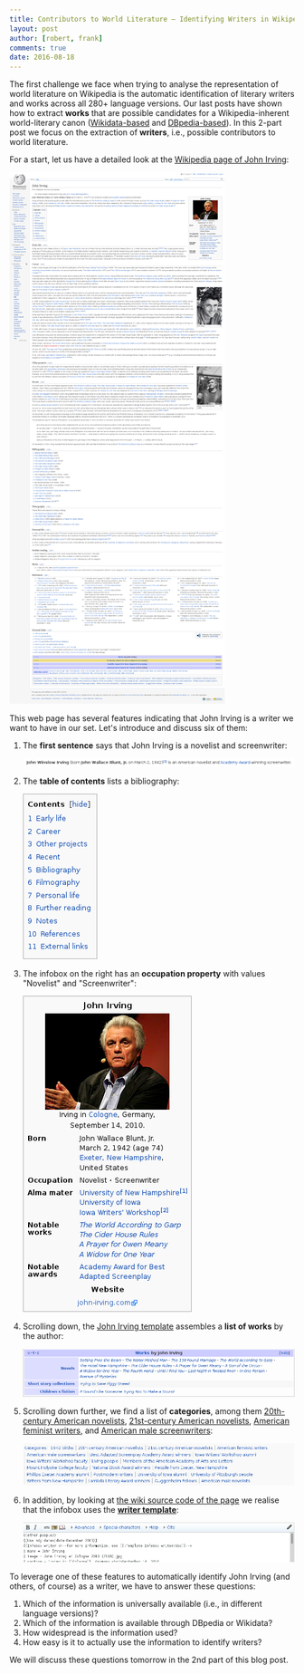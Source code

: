```yaml
---
title: Contributors to World Literature – Identifying Writers in Wikipedia, Part I
layout: post
author: [robert, frank]
comments: true
date: 2016-08-18
---
```


The first challenge we face when trying to analyse the representation
of world literature on Wikipedia is the automatic identification of
literary writers and works across all 280+ language versions. Our last
posts have shown how to extract **works** that are possible candidates
for a Wikipedia-inherent world-literary canon
([Wikidata-based](/Wikidata-Meets-World-Literature/) and
[DBpedia-based](/DBpedia-and-World-Literature/)). In this 2-part post
we focus on the extraction of **writers**, i.e., possible contributors
to world literature.

For a start, let us have a detailed look at the
[Wikipedia page of John Irving](https://en.wikipedia.org/wiki/John_Irving):

![Wikipedia Page of John Irving](/images/wp_john_irving_all.png)

This web page has several features indicating that John Irving is a
writer we want to have in our set. Let's introduce and discuss six of
them:

1. The **first sentence** says that John Irving is a novelist and
   screenwriter:

   ![The first sentence on the Wikipedia Page of John Irving](/images/wp_john_irving_first_sentence.png)
2. The **table of contents** lists a bibliography:
   
   ![The table of contents on the Wikipedia page of John Irving](/images/wp_john_irving_toc.png)
3. The infobox on the right has an **occupation property** with
   values "Novelist" and "Screenwriter":

   ![The infobox on the Wikipedia page of John Irving](/images/wp_john_irving_infobox.png)
4. Scrolling down, the
   [John Irving template](https://en.wikipedia.org/wiki/Template:John_Irving)
   assembles a **list of works** by the author:

   ![The "John Irving" template on the Wikipedia page of John Irving](/images/wp_john_irving_template_john_irving.png)
5. Scrolling down further, we find a list of **categories**, among
   them
   [20th-century American novelists](https://en.wikipedia.org/wiki/Category:20th-century_American_novelists),
   [21st-century American novelists](https://en.wikipedia.org/wiki/Category:21st-century_American_novelists),
   [American feminist writers](https://en.wikipedia.org/wiki/Category:American_feminist_writers),
   and
   [American male screenwriters](https://en.wikipedia.org/wiki/Category:American_male_screenwriters):

   ![The categories of the Wikipedia page of John Irving](/images/wp_john_irving_categories.png)
6. In addition, by looking at
   [the wiki source code of the page][source-code] we realise that the
   infobox uses the
   **[writer template](https://en.wikipedia.org/wiki/Template:Infobox_writer)**:

   ![The source code of the "writer" template of the Wikipedia page of John Irving](/images/wp_john_irving_template_writer.png)

To leverage one of these features to automatically identify John
Irving (and others, of course) as a writer, we have to answer these
questions:

1. Which of the information is universally available (i.e., in
   different language versions)?
2. Which of the information is available through DBpedia or Wikidata?
3. How widespread is the information used?
4. How easy is it to actually use the information to identify writers?

We will discuss these questions tomorrow in the 2nd part of this blog post.


[source-code]: https://en.wikipedia.org/w/index.php?title=John_Irving&action=edit&editintro=Template:BLP_editintro


<img src="http://vg07.met.vgwort.de/na/dc38a9fd7d4c4b3d85d1fb78941ebb1b" width="1" height="1" alt="">
